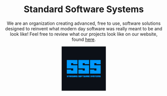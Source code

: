 <h1 align="center">Standard Software Systems</h1>
<p align="center">We are an organization creating advanced, free to use, software solutions designed to reinvent what modern day software was really meant to be and look like! Feel free to review what our projects look like on our website, found <a href="https://store.hyperz.net" target="_blank">here</a>.</p>

<p align="center">
  <img src="https://github.com/Standard-Software-Systems/.github/blob/main/profile/logo.png?raw=true" style="width: 10em; height: 10em;">
</p>
